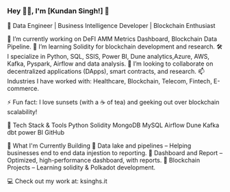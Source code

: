 ### Hey 👋🏽, I'm [Kundan Singh!]  👋 
🚀 Data Engineer | Business Intelligence Developer | Blockchain Enthusiast

🔭 I’m currently working on DeFI AMM Metrics Dashboard, Blockchain Data Pipeline.
🌱 I’m learning Solidity for blockchain development and research.
🛠️ I specialize in Python, SQL, SSIS, Power BI, Dune analytics,Azure, AWS, Kafka, Pyspark, Airflow and data analysis.
🤝 I’m looking to collaborate on decentralized applications (DApps), smart contracts, and research.
📫 Industries I have worked with: Healthcare, Blockchain, Telecom, Fintech, E-commerce.

⚡ Fun fact: I love sunsets (with a ☕ of tea) and geeking out over blockchain scalability!

🔧 Tech Stack & Tools
Python Solidity MongoDB MySQL Airflow Dune Kafka dbt power BI GitHub

📌 What I'm Currently Building
🔹 Data lake and pipelines – Helping businesses end to end data injestion to reporting.
🔹 Dashboard and Report – Optimized, high-performance dashboard, with reports.
🔹 Blockchain Projects – Learning solidity & Polkadot development.

💻 Check out my work at: ksinghs.it




